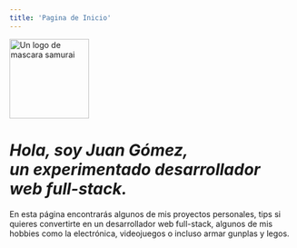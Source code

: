 ```yaml
---
title: 'Pagina de Inicio'
---
```


<img src="https://res.cloudinary.com/dlx1uk6lu/image/upload/f_auto,q_auto:best/v1668993506/juaning.dev/samurai-logo_n5xn6v.png" class="profile-image" alt="Un logo de mascara samurai" width="140" height="140">

<h1 style="font-style: italic;">Hola, soy <span style="color: var(--bold-with-gold);">Juan Gómez</span>,<br>
un experimentado desarrollador web full-stack.</h1>
<p>
  En esta página encontrarás algunos de mis proyectos personales, tips si quieres convertirte en un desarrollador web
  full-stack, algunos de mis hobbies como la electrónica, videojuegos o incluso armar gunplas y legos.
</p>
<br>
